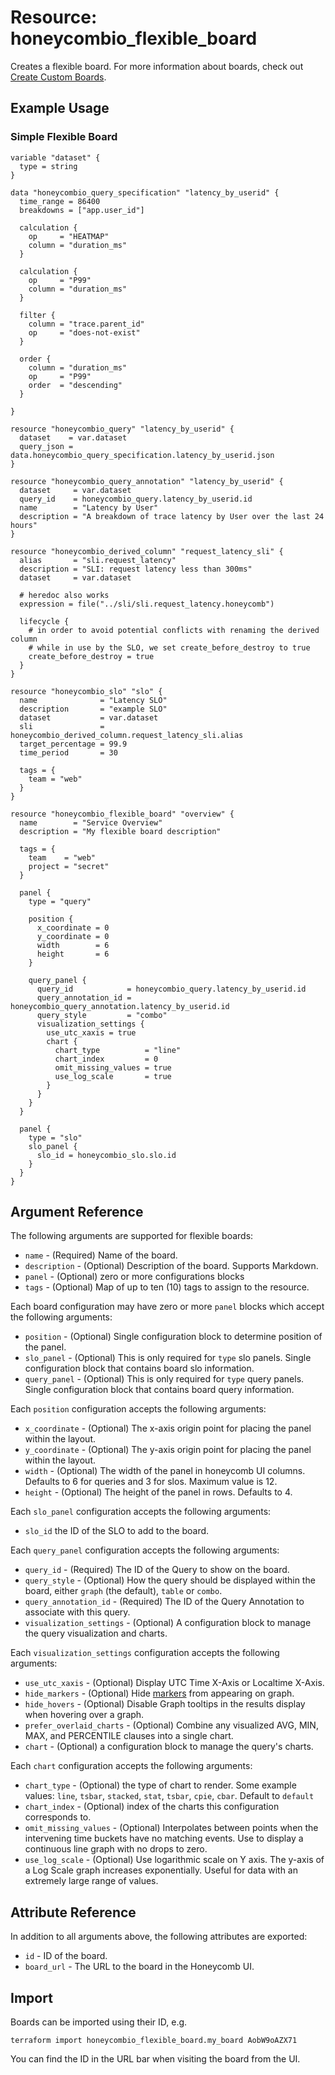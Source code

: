 # Resource: honeycombio_flexible_board

Creates a flexible board. For more information about boards, check out [Create Custom Boards](https://docs.honeycomb.io/observe/boards).

## Example Usage

### Simple Flexible Board

```hcl
variable "dataset" {
  type = string
}

data "honeycombio_query_specification" "latency_by_userid" {
  time_range = 86400
  breakdowns = ["app.user_id"]

  calculation {
    op     = "HEATMAP"
    column = "duration_ms"
  }

  calculation {
    op     = "P99"
    column = "duration_ms"
  }

  filter {
    column = "trace.parent_id"
    op     = "does-not-exist"
  }

  order {
    column = "duration_ms"
    op     = "P99"
    order  = "descending"
  }

}

resource "honeycombio_query" "latency_by_userid" {
  dataset    = var.dataset
  query_json = data.honeycombio_query_specification.latency_by_userid.json
}

resource "honeycombio_query_annotation" "latency_by_userid" {
  dataset     = var.dataset
  query_id    = honeycombio_query.latency_by_userid.id
  name        = "Latency by User"
  description = "A breakdown of trace latency by User over the last 24 hours"
}

resource "honeycombio_derived_column" "request_latency_sli" {
  alias       = "sli.request_latency"
  description = "SLI: request latency less than 300ms"
  dataset     = var.dataset

  # heredoc also works
  expression = file("../sli/sli.request_latency.honeycomb")

  lifecycle {
    # in order to avoid potential conflicts with renaming the derived column
    # while in use by the SLO, we set create_before_destroy to true
    create_before_destroy = true
  }
}

resource "honeycombio_slo" "slo" {
  name              = "Latency SLO"
  description       = "example SLO"
  dataset           = var.dataset
  sli               = honeycombio_derived_column.request_latency_sli.alias
  target_percentage = 99.9
  time_period       = 30

  tags = {
    team = "web"
  }
}

resource "honeycombio_flexible_board" "overview" {
  name        = "Service Overview"
  description = "My flexible board description"

  tags = {
    team    = "web"
    project = "secret"
  }

  panel {
    type = "query"

    position {
      x_coordinate = 0
      y_coordinate = 0
      width        = 6
      height       = 6
    }

    query_panel {
      query_id            = honeycombio_query.latency_by_userid.id
      query_annotation_id = honeycombio_query_annotation.latency_by_userid.id
      query_style         = "combo"
      visualization_settings {
        use_utc_xaxis = true
        chart {
          chart_type          = "line"
          chart_index         = 0
          omit_missing_values = true
          use_log_scale       = true
        }
      }
    }
  }

  panel {
    type = "slo"
    slo_panel {
      slo_id = honeycombio_slo.slo.id
    }
  }
}
```

## Argument Reference

The following arguments are supported for flexible boards:

- `name` - (Required) Name of the board.
- `description` - (Optional) Description of the board. Supports Markdown.
- `panel` - (Optional) zero or more configurations blocks
- `tags` - (Optional) Map of up to ten (10) tags to assign to the resource.

Each board configuration may have zero or more `panel` blocks which accept the following arguments:

- `position` - (Optional) Single configuration block to determine position of the panel.
- `slo_panel` - (Optional) This is only required for `type` slo panels. Single configuration block that contains board slo information.
- `query_panel` - (Optional) This is only required for `type` query panels. Single configuration block that contains board query information.

Each `position` configuration accepts the following arguments:

- `x_coordinate` - (Optional) The x-axis origin point for placing the panel within the layout.
- `y_coordinate` - (Optional) The y-axis origin point for placing the panel within the layout.
- `width` - (Optional) The width of the panel in honeycomb UI columns. Defaults to 6 for queries and 3 for slos. Maximum value is 12.
- `height` - (Optional) The height of the panel in rows. Defaults to 4.

Each `slo_panel` configuration accepts the following arguments:

- `slo_id` the ID of the SLO to add to the board.

Each `query_panel` configuration accepts the following arguments:

- `query_id` - (Required) The ID of the Query to show on the board.
- `query_style` - (Optional) How the query should be displayed within the board, either `graph` (the default), `table` or `combo`.
- `query_annotation_id` - (Required) The ID of the Query Annotation to associate with this query.
- `visualization_settings` - (Optional) A configuration block to manage the query visualization and charts.

Each `visualization_settings` configuration accepts the following arguments:

- `use_utc_xaxis` - (Optional) Display UTC Time X-Axis or Localtime X-Axis.
- `hide_markers` - (Optional) Hide [markers](https://docs.honeycomb.io/investigate/query/customize-results/#markers) from appearing on graph.
- `hide_hovers` - (Optional) Disable Graph tooltips in the results display when hovering over a graph.
- `prefer_overlaid_charts` - (Optional) Combine any visualized AVG, MIN, MAX, and PERCENTILE clauses into a single chart.
- `chart` - (Optional) a configuration block to manage the query's charts.

Each `chart` configuration accepts the following arguments:

- `chart_type` - (Optional) the type of chart to render. Some example values: `line`, `tsbar`, `stacked`, `stat`, `tsbar`, `cpie`, `cbar`. Default to `default`
- `chart_index` - (Optional) index of the charts this configuration corresponds to.
- `omit_missing_values` - (Optional) Interpolates between points when the intervening time buckets have no matching events. Use to display a continuous line graph with no drops to zero.
- `use_log_scale` - (Optional) Use logarithmic scale on Y axis. The y-axis of a Log Scale graph increases exponentially. Useful for data with an extremely large range of values.

## Attribute Reference

In addition to all arguments above, the following attributes are exported:

- `id` - ID of the board.
- `board_url` - The URL to the board in the Honeycomb UI.

## Import

Boards can be imported using their ID, e.g.

```shell
terraform import honeycombio_flexible_board.my_board AobW9oAZX71
```

You can find the ID in the URL bar when visiting the board from the UI.
